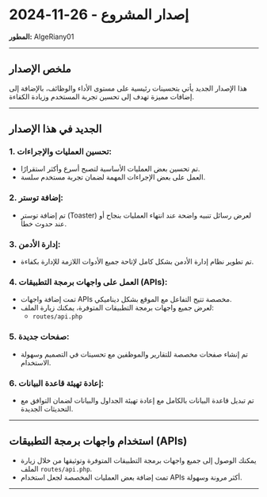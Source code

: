 # إصدار المشروع - 26-11-2024

**المطور:** AlgeRiany01

---

## **ملخص الإصدار**

هذا الإصدار الجديد يأتي بتحسينات رئيسية على مستوى الأداء والوظائف، بالإضافة إلى إضافات مميزة تهدف إلى تحسين تجربة المستخدم وزيادة الكفاءة.

---

## **الجديد في هذا الإصدار**

### 1. **تحسين العمليات والإجراءات:**
- تم تحسين بعض العمليات الأساسية لتصبح أسرع وأكثر استقرارًا.
- العمل على بعض الإجراءات المهمة لضمان تجربة مستخدم سلسة.

### 2. **إضافة توستر:**
- تم إضافة توستر (Toaster) لعرض رسائل تنبيه واضحة عند انتهاء العمليات بنجاح أو عند حدوث خطأ.

### 3. **إدارة الأدمن:**
- تم تطوير نظام إدارة الأدمن بشكل كامل لإتاحة جميع الأدوات اللازمة للإدارة بكفاءة.

### 4. **العمل على واجهات برمجة التطبيقات (APIs):**
- تمت إضافة واجهات APIs مخصصة تتيح التفاعل مع الموقع بشكل ديناميكي.
- لعرض جميع واجهات برمجة التطبيقات المتوفرة، يمكنك زيارة الملف:
  - `routes/api.php`

### 5. **صفحات جديدة:**
- تم إنشاء صفحات مخصصة للتقارير والموظفين مع تحسينات في التصميم وسهولة الاستخدام.

### 6. **إعادة تهيئة قاعدة البيانات:**
- تم تبديل قاعدة البيانات بالكامل مع إعادة تهيئة الجداول والبيانات لضمان التوافق مع التحديثات الجديدة.

---

## **استخدام واجهات برمجة التطبيقات (APIs)**

- يمكنك الوصول إلى جميع واجهات برمجة التطبيقات المتوفرة وتوثيقها من خلال زيارة الملف `routes/api.php`.
- تمت إضافة بعض العمليات المخصصة لجعل استخدام APIs أكثر مرونة وسهولة.

---
